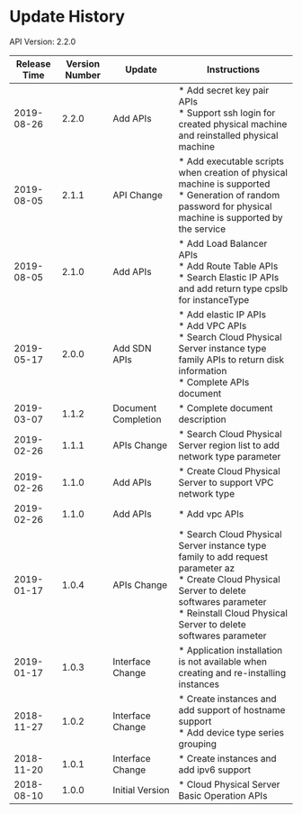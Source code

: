 # Update History #

API Version: 2.2.0

|Release Time|Version Number| Update |Instructions|
|---|---|---|---|
|2019-08-26|2.2.0|Add APIs|* Add secret key pair APIs<br> * Support ssh login for created physical machine and reinstalled physical machine|
|2019-08-05|2.1.1|API Change|* Add executable scripts when creation of physical machine is supported<br>* Generation of random password for physical machine is supported by the service|
|2019-08-05|2.1.0|Add APIs|* Add Load Balancer APIs<br> * Add Route Table APIs<br> * Search Elastic IP APIs and add return type cpslb for instanceType|
|2019-05-17|2.0.0|Add SDN APIs|* Add elastic IP APIs<br> * Add VPC APIs<br> * Search Cloud Physical Server instance type family APIs to return disk information<br> * Complete APIs document|
|2019-03-07|1.1.2|Document Completion|* Complete document description|
|2019-02-26|1.1.1|APIs Change|* Search Cloud Physical Server region list to add network type parameter|
|2019-02-26|1.1.0|Add APIs|* Create Cloud Physical Server to support VPC network type|
|2019-02-26|1.1.0|Add APIs|* Add vpc APIs|
|2019-01-17|1.0.4|APIs Change|* Search Cloud Physical Server instance type family to add request parameter az<br> * Create Cloud Physical Server to delete softwares parameter<br> * Reinstall Cloud Physical Server to delete softwares parameter|
|2019-01-17|1.0.3|Interface Change|* Application installation is not available when creating and re-installing instances|
|2018-11-27|1.0.2|Interface Change|* Create instances and add support of hostname support<br> * Add device type series grouping|
|2018-11-20|1.0.1|Interface Change|* Create instances and add ipv6 support|
|2018-08-10|1.0.0|Initial Version|* Cloud Physical Server Basic Operation APIs|